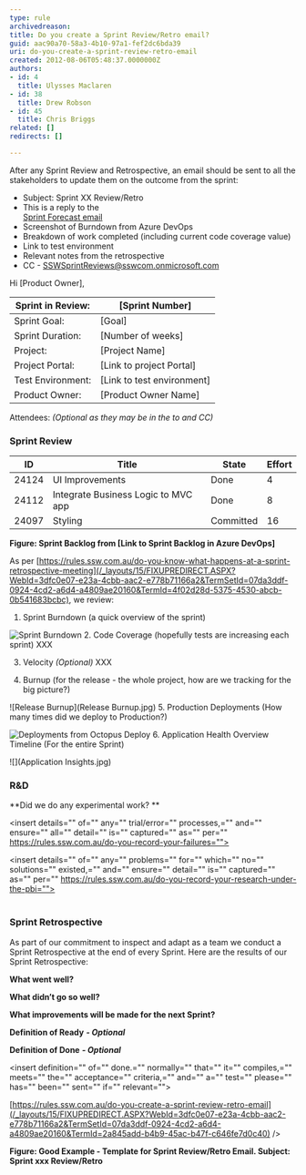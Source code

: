```yaml
---
type: rule
archivedreason: 
title: Do you create a Sprint Review/Retro email?
guid: aac90a70-58a3-4b10-97a1-fef2dc6bda39
uri: do-you-create-a-sprint-review-retro-email
created: 2012-08-06T05:48:37.0000000Z
authors:
- id: 4
  title: Ulysses Maclaren
- id: 38
  title: Drew Robson
- id: 45
  title: Chris Briggs
related: []
redirects: []

---
```


After any Sprint Review and Retrospective, an email should be sent to all the stakeholders to update them on the outcome from the sprint:

<!--endintro-->

* Subject: <client name=""> Sprint XX Review/Retro </client>
* This is a reply to the <br>      [Sprint Forecast email](/Pages/Do-you-create-a-Sprint-Forecast-email.aspx)
* Screenshot of Burndown from Azure DevOps
* Breakdown of work completed (including current code coverage value)
* Link to test environment
* Relevant notes from the retrospective
* CC - SSWSprintReviews@sswcom.onmicrosoft.com



Hi [Product Owner],


| Sprint in Review:  | [Sprint Number] |
| --- | --- |
| Sprint Goal:  | [Goal] |
| Sprint Duration:  | [Number of weeks] |
| Project:  | [Project Name] |
| Project Portal:  | [Link to project Portal] |
| Test Environment:      | [Link to test environment] |
| Product Owner:  | [Product Owner Name] |


Attendees:        *(Optional as they may be in the to and CC)*



### Sprint Review





| **ID**  | **Title**  | **State**  |  **Effort** <br> |
| --- | --- | --- | --- |
| 24124 <br> | UI Improvements<br> | Done<br> | 4<br> |
| 24112 <br> | Integrate Business Logic to MVC app  <br> | Done | 8<br> |
| 24097 <br> | Styling<br> | Committed  <br> | 16<br> |

**Figure: Sprint Backlog from [Link to Sprint Backlog in Azure DevOps]** 


As per [https://rules.ssw.com.au/do-you-know-what-happens-at-a-sprint-retrospective-meeting](/_layouts/15/FIXUPREDIRECT.ASPX?WebId=3dfc0e07-e23a-4cbb-aac2-e778b71166a2&TermSetId=07da3ddf-0924-4cd2-a6d4-a4809ae20160&TermId=4f02d28d-5375-4530-abcb-0b541683bcbc), we review:

1. Sprint Burndown (a quick overview of the sprint)

![Sprint Burndown](burndown.JPG)
2. Code Coverage (hopefully tests are increasing each sprint)
XXX

3. Velocity        *(Optional)*
XXX

4. Burnup (for the release - the whole project, how are we tracking for the big picture?)

![Release Burnup](Release Burnup.jpg)
5. Production Deployments (How many times did we deploy to Production?)

![Deployments from Octopus Deploy](production-deploy.png)
6. Application Health Overview Timeline (For the entire Sprint)


![](Application Insights.jpg)

### R&D 




**Did we do any experimental work?
**

<insert details="" of="" any="" trial/error="" processes,="" and="" ensure="" all="" detail="" is="" captured="" as="" per="" https://rules.ssw.com.au/do-you-record-your-failures=""><br></insert>

<insert details="" of="" any="" problems="" for="" which="" no="" solutions="" existed,="" and="" ensure="" detail="" is="" captured="" as="" per="" https://rules.ssw.com.au/do-you-record-your-research-under-the-pbi=""><br><br></insert>

### Sprint Retrospective


As part of our commitment to inspect and adapt as a team we conduct a Sprint Retrospective at the end of every Sprint. Here are the results of our Sprint Retrospective:

**What went well?** 
<insert what="" went="" well="" from="" retro=""><br></insert>

**What didn’t go so well?** 
<insert what="" did="" not="" went="" well="" from="" retro=""></insert>

**What improvements will be made for the next Sprint?** 
<insert what="" improvements="" will="" be="" made="" for="" the="" next="" sprint=""></insert>

**Definition of Ready** ***- Optional***

<insert the="" definition="" of="" ready.="" normally="" that="" the="" pbis="" are="" sized="" with="" acceptance="" criteria="" added=""></insert>

**Definition of Done** ***- Optional***

<insert definition="" of="" done.="" normally="" that="" it="" compiles,="" meets="" the="" acceptance="" criteria,="" and="" a="" test="" please="" has="" been="" sent="" if="" relevant=""></insert>

<this is="" as="" per="" the="" rule:=""></this>[https://rules.ssw.com.au/do-you-create-a-sprint-review-retro-email](/_layouts/15/FIXUPREDIRECT.ASPX?WebId=3dfc0e07-e23a-4cbb-aac2-e778b71166a2&TermSetId=07da3ddf-0924-4cd2-a6d4-a4809ae20160&TermId=2a845add-b4b9-45ac-b47f-c646fe7d0c40) />

**Figure: Good Example - Template for Sprint Review/Retro Email. Subject: Sprint xxx Review/Retro**
